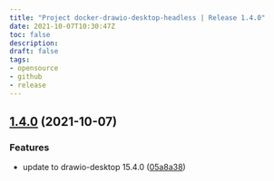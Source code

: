 ```yaml
---
title: "Project docker-drawio-desktop-headless | Release 1.4.0"
date: 2021-10-07T10:30:47Z
toc: false
description: 
draft: false
tags:
- opensource
- github
- release
---
```

## [1.4.0](https://github.com/rlespinasse/docker-drawio-desktop-headless/compare/1.3.0...1.4.0) (2021-10-07)


### Features

* update to drawio-desktop 15.4.0 ([05a8a38](https://github.com/rlespinasse/docker-drawio-desktop-headless/commit/05a8a3828ea3a84fc1911d9f2b2b39792e65ca88))



